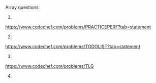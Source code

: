 Array questions

1.
https://www.codechef.com/problems/PRACTICEPERF?tab=statement

2.
https://www.codechef.com/problems/TODOLIST?tab=statement

3.
https://www.codechef.com/problems/TLG

4.



